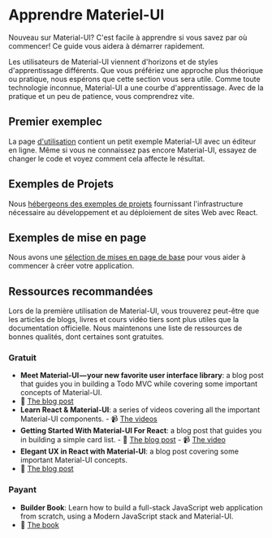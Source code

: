 # Apprendre Materiel-UI

<p class="description">Nouveau sur Material-UI? C'est facile à apprendre si vous savez par où commencer! Ce guide vous aidera à démarrer rapidement.</p>

Les utilisateurs de Material-UI viennent d'horizons et de styles d'apprentissage différents. Que vous préfériez une approche plus théorique ou pratique, nous espérons que cette section vous sera utile. Comme toute technologie inconnue, Material-UI a une courbe d'apprentissage. Avec de la pratique et un peu de patience, vous comprendrez vite.

## Premier exemplec

La page [d'utilisation](/getting-started/usage/#quick-start) contient un petit exemple Material-UI avec un éditeur en ligne. Même si vous ne connaissez pas encore Material-UI, essayez de changer le code et voyez comment cela affecte le résultat.

## Exemples de Projets

Nous [hébergeons des exemples de projets](/getting-started/example-projects/) fournissant l'infrastructure nécessaire au développement et au déploiement de sites Web avec React.

## Exemples de mise en page

Nous avons une [sélection de mises en page de base](/getting-started/page-layout-examples/) pour vous aider à commencer à créer votre application.

## Ressources recommandées

Lors de la première utilisation de Material-UI, vous trouverez peut-être que les articles de blogs, livres et cours vidéo tiers sont plus utiles que la documentation officielle. Nous maintenons une liste de ressources de bonnes qualités, dont certaines sont gratuites.

### Gratuit

- **Meet Material-UI — your new favorite user interface library**: a blog post that guides you in building a Todo MVC while covering some important concepts of Material-UI. 
 - 📝 [The blog post](https://medium.freecodecamp.org/meet-your-material-ui-your-new-favorite-user-interface-library-6349a1c88a8c)
- **Learn React & Material-UI**: a series of videos covering all the important Material-UI components. - 📹 [The videos](https://www.youtube.com/watch?v=xm4LX5fJKZ8&list=PLcCp4mjO-z98WAu4sd0eVha1g-NMfzHZk)
- **Getting Started With Material-UI For React**: a blog post that guides you in building a simple card list. - 📝 [The blog post](https://medium.com/codingthesmartway-com-blog/getting-started-with-material-ui-for-react-material-design-for-react-364b2688b555) - 📹 [The video](https://www.youtube.com/watch?v=PWadEeOuv5o)
- **Elegant UX in React with Material-UI**: a blog post covering some important Material-UI concepts. 
 - 📝 [The blog post](https://alligator.io/react/material-ui/)

### Payant

- **Builder Book**: Learn how to build a full-stack JavaScript web application from scratch, using a Modern JavaScript stack and Material-UI. 
 - 📘 [The book](https://builderbook.org/book)